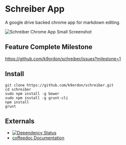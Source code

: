 # Schreiber App

A google drive backed chrome app for markdown editing.

![Schreiber Chrome App Small Screenshot](https://raw.github.com/k9ordon/schreiber/master/screenshot2.png)

## Feature Complete Milestone

<https://github.com/k9ordon/schreiber/issues?milestone=1>

## Install

    git clone https://github.com/k9ordon/schreiber.git
    cd schreiber
    sudo npm install -g bower
    sudo npm install -g grunt-cli
    npm install
    grunt

## Externals

- [![Dependency Status](https://gemnasium.com/k9ordon/schreiber.png)](https://gemnasium.com/k9ordon/schreiber)
- [coffeedoc Documentation](http://coffeedoc.info/github/k9ordon/schreiber/master/)
